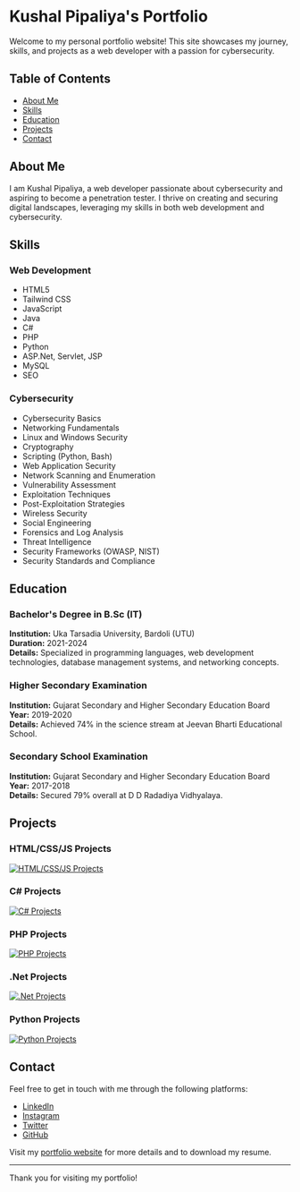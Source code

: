 # Kushal Pipaliya's Portfolio

Welcome to my personal portfolio website! This site showcases my journey, skills, and projects as a web developer with a passion for cybersecurity.

## Table of Contents
- [About Me](#about-me)
- [Skills](#skills)
- [Education](#education)
- [Projects](#projects)
- [Contact](#contact)

## About Me

I am Kushal Pipaliya, a web developer passionate about cybersecurity and aspiring to become a penetration tester. I thrive on creating and securing digital landscapes, leveraging my skills in both web development and cybersecurity.

## Skills

### Web Development
- HTML5
- Tailwind CSS
- JavaScript
- Java
- C#
- PHP
- Python
- ASP.Net, Servlet, JSP
- MySQL
- SEO

### Cybersecurity
- Cybersecurity Basics
- Networking Fundamentals
- Linux and Windows Security
- Cryptography
- Scripting (Python, Bash)
- Web Application Security
- Network Scanning and Enumeration
- Vulnerability Assessment
- Exploitation Techniques
- Post-Exploitation Strategies
- Wireless Security
- Social Engineering
- Forensics and Log Analysis
- Threat Intelligence
- Security Frameworks (OWASP, NIST)
- Security Standards and Compliance


## Education

### Bachelor's Degree in B.Sc (IT)
**Institution:** Uka Tarsadia University, Bardoli (UTU)  
**Duration:** 2021-2024  
**Details:** Specialized in programming languages, web development technologies, database management systems, and networking concepts.

### Higher Secondary Examination
**Institution:** Gujarat Secondary and Higher Secondary Education Board  
**Year:** 2019-2020  
**Details:** Achieved 74% in the science stream at Jeevan Bharti Educational School.

### Secondary School Examination
**Institution:** Gujarat Secondary and Higher Secondary Education Board  
**Year:** 2017-2018  
**Details:** Secured 79% overall at D D Radadiya Vidhyalaya.

## Projects

### HTML/CSS/JS Projects
[![HTML/CSS/JS Projects](https://www.svgrepo.com/show/261945/web-development.svg)](https://www.github.com/Kushal129/)

### C# Projects
[![C# Projects](https://cdn.worldvectorlogo.com/logos/c--4.svg)](https://www.github.com/Kushal129/)

### PHP Projects
[![PHP Projects](https://www.svgrepo.com/show/452088/php.svg)](https://www.github.com/Kushal129/)

### .Net Projects
[![.Net Projects](https://upload.wikimedia.org/wikipedia/commons/e/ee/.NET_Core_Logo.svg)](https://www.github.com/Kushal129/)

### Python Projects
[![Python Projects](https://www.svgrepo.com/show/452091/python.svg)](https://www.github.com/Kushal129/)

## Contact

Feel free to get in touch with me through the following platforms:

- [LinkedIn](https://www.linkedin.com/in/kushal-pipaliya)
- [Instagram](https://www.instagram.com/_kushal_pipaliya/)
- [Twitter](https://twitter.com/PipaliyaKu78237)
- [GitHub](https://www.github.com/Kushal129/)

Visit my [portfolio website](https://portfoliobykushal.netlify.app/) for more details and to download my resume.

---

Thank you for visiting my portfolio!

